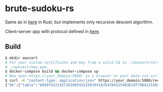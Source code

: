 # brute-sudoku-rs

Same as in [here](https://github.com/vehlwn/BruteSudoku) in Rust, but implements only recursive descent algorithm.

Client-server app with protocol defined in [here](./backend-rs/src/protocol.rs).

## Build

```bash
$ mkdir owncert
# Put your custom certificate and key from a valid CA to ./owncert/certificate.pem and
# ./owncert/key.pem.
$ docker-compose build && docker-compose up
# Now open https://your_domain:5000/ in a browser or post data via curl:
$ curl -H "content-type: application/json" https://your_domain:5000/recursive_solver -d '{"table":" . . .  . . .  . . .  . . .  . . 3  . 8 5 . . 1  2 . .  . . .  . . .  5 . 7  . . .  . . 4  . . .  1 . .  . 9 .  . . .  . . .  5 . .  . . .  . 7 3 . . 2  . 1 .  . . .  . . .  . 4 .  . . 9 ", "output_format":"Compact"}'
{"Ok":{"table":"685974321427163985931258764163597842254836197798421536519682473342719658876345219"}}
```
